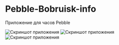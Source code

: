 # Pebble-Bobruisk-info
Приложение для часов Pebble

![Скриншот приложения](https://assets.getpebble.com/api/file/0E6Tr6odRkiVK5YB5xyJ)
![Скриншот приложения](https://assets.getpebble.com/api/file/Y8kfAvOwTNewhWZoem1G)
![Скриншот приложения](https://assets.getpebble.com/api/file/JRvTxKHEQ5C1m4VIvDOr)
